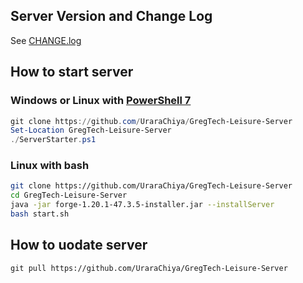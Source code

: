 ## Server Version and Change Log
See [CHANGE.log](./CHANGE.log)



## How to start server

### Windows or Linux with [PowerShell 7](https://learn.microsoft.com/en-us/powershell/scripting/install/installing-powershell-on-windows)

``` PowerShell
git clone https://github.com/UraraChiya/GregTech-Leisure-Server
Set-Location GregTech-Leisure-Server
./ServerStarter.ps1
```

### Linux with bash

``` bash
git clone https://github.com/UraraChiya/GregTech-Leisure-Server
cd GregTech-Leisure-Server
java -jar forge-1.20.1-47.3.5-installer.jar --installServer
bash start.sh
```

## How to uodate server
```
git pull https://github.com/UraraChiya/GregTech-Leisure-Server
```